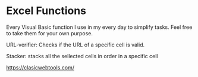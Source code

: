 # Excel Functions
Every Visual Basic function I use in my every day to simplify tasks.
Feel free to take them for your own purpose.

URL-verifier: Checks if the URL of a specific cell is valid.

Stacker: stacks all the sellected cells in order in a specific cell

https://clasicwebtools.com/
